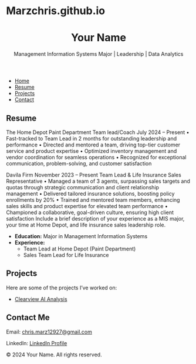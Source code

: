 # Marzchris.github.io<!DOCTYPE html>
<html lang="en">
<head>
  <meta charset="UTF-8">
  <meta name="viewport" content="width=device-width, initial-scale=1.0">
  <title>Your Name - MIS Portfolio</title>
  <link rel="stylesheet" href="style.css">
</head>
<body>
  <header>
    <h1>Your Name</h1>
    <p>Management Information Systems Major | Leadership | Data Analytics</p>
  </header>

  <nav>
    <ul>
      <li><a href="index.html">Home</a></li>
      <li><a href="#resume">Resume</a></li>
      <li><a href="#projects">Projects</a></li>
      <li><a href="#contact">Contact</a></li>
    </ul>
  </nav>

  <section id="resume">
    <h2>Resume</h2>
    <p> The Home Depot 
Paint Department Team lead/Coach                                                                                             July 2024 – Present
•	Fast-tracked to Team Lead in 2 months for outstanding leadership and performance
•	Directed and mentored a team, driving top-tier customer service and product expertise
•	Optimized inventory management and vendor coordination for seamless operations
•	Recognized for exceptional communication, problem-solving, and customer satisfaction

Davila Firm 				                                                                              November 2023 – Present 
Team Lead & Life Insurance Sales Representative
•	Managed a team of 3 agents, surpassing sales targets and quotas through strategic communication and client relationship management
•	Delivered tailored insurance solutions, boosting policy enrollments by 20%
•	Trained and mentored team members, enhancing sales skills and product expertise for elevated team performance
•	Championed a collaborative, goal-driven culture, ensuring high client satisfaction
 Include a brief description of your experience as a MIS major, your time at Home Depot, and life insurance sales leadership role.</p>
    <ul>
      <li><strong>Education:</strong> Major in Management Information Systems</li>
      <li><strong>Experience:</strong>
        <ul>
          <li>Team Lead at Home Depot (Paint Department)</li>
          <li>Sales Team Lead for Life Insurance</li>
        </ul>
      </li>
    </ul>
  </section>

  <section id="projects">
    <h2>Projects</h2>
    <p>Here are some of the projects I’ve worked on:</p>
    <ul>
      <li><a href="projects/clearview-ai.html">Clearview AI Analysis</a></li>
      <!-- Add more projects here -->
    </ul>
  </section>

  <section id="contact">
    <h2>Contact Me</h2>
    <p>Email: <a href="mailto:chris.marz12927@gmail.com">chris.marz12927@gmail.com</a></p>
    <p>LinkedIn: <a href="www.linkedin.com/in/christian-martinezuh" target="_blank">LinkedIn Profile</a></p>
  </section>

  <footer>
    <p>© 2024 Your Name. All rights reserved.</p>
  </footer>
</body>
</html>
